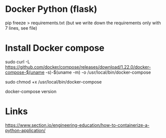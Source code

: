 # Docker Python (flask)

pip freeze > requirements.txt
(but we write down the requirements only with 7 lines, see file)

# Install Docker compose

sudo curl -L https://github.com/docker/compose/releases/download/1.22.0/docker-compose-$(uname -s)-$(uname -m) -o /usr/local/bin/docker-compose

sudo chmod +x /usr/local/bin/docker-compose

docker-compose version


# Links

https://www.section.io/engineering-education/how-to-containerize-a-python-application/

